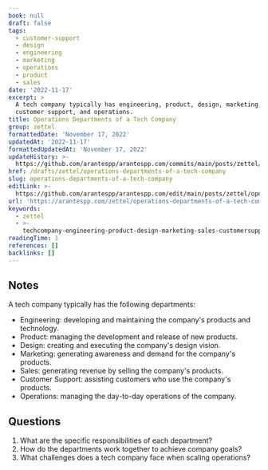 ```yaml
---
book: null
draft: false
tags:
  - customer-support
  - design
  - engineering
  - marketing
  - operations
  - product
  - sales
date: '2022-11-17'
excerpt: >
  A tech company typically has engineering, product, design, marketing, sales,
  customer support, and operations.
title: Operations Departments of a Tech Company
group: zettel
formattedDate: 'November 17, 2022'
updatedAt: '2022-11-17'
formattedUpdatedAt: 'November 17, 2022'
updateHistory: >-
  https://github.com/arantespp/arantespp.com/commits/main/posts/zettel/operations-departments-of-a-tech-company.md
href: /drafts/zettel/operations-departments-of-a-tech-company
slug: operations-departments-of-a-tech-company
editLink: >-
  https://github.com/arantespp/arantespp.com/edit/main/posts/zettel/operations-departments-of-a-tech-company.md
url: 'https://arantespp.com/zettel/operations-departments-of-a-tech-company'
keywords:
  - zettel
  - >-
    techcompany-engineering-product-design-marketing-sales-customersupport-operations
readingTime: 1
references: []
backlinks: []
---
```


## Notes

A tech company typically has the following departments:

- Engineering: developing and maintaining the company's products and technology.
- Product: managing the development and release of new products.
- Design: creating and executing the company's design vision.
- Marketing: generating awareness and demand for the company's products.
- Sales: generating revenue by selling the company's products.
- Customer Support: assisting customers who use the company's products.
- Operations: managing the day-to-day operations of the company.

## Questions

1. What are the specific responsibilities of each department?
1. How do the departments work together to achieve company goals?
1. What challenges does a tech company face when scaling operations?
